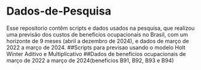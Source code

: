 # Dados-de-Pesquisa
Esse repositorio contêm scripts e dados usados na pesquisa, que realizou uma previsão dos custos de beneficios ocupacionais no Brasil, 
com um horizonte de 9 meses (abril a dezembro de 2024), e dados de março de 2022 a março de 2024. 
##Scripts para previsao usando o modelo Holt Winter Aditivo e Multiplicativo
##Dados de beneficios ocupacionais de março de 2022 a março de 2024(beneficios B91, B92, B93 e B94)

